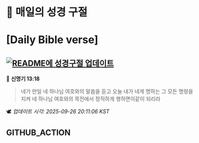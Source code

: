 # 🙏 매일의 성경 구절
# [Daily Bible verse]
## [![README에 성경구절 업데이트](https://github.com/DONGSUKA/first_test/actions/workflows/update-readme-bible.yml/badge.svg)](https://github.com/DONGSUKA/first_test/actions/workflows/update-readme-bible.yml)
<!-- START_BIBLE_VERSE -->
📖 **신명기 13:18**
> 네가 만일 네 하나님 여호와의 말씀을 듣고 오늘 내가 네게 명하는 그 모든 명령을 지켜 네 하나님 여호와의 목전에서 정직하게 행하면이같이 되리라

🕊️ _업데이트 시각: 2025-09-26 20:11:06 KST_
  <!-- END_BIBLE_VERSE -->
## GITHUB_ACTION
